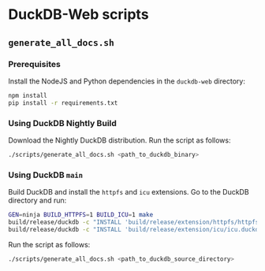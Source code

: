 # DuckDB-Web scripts

## `generate_all_docs.sh`

### Prerequisites

Install the NodeJS and Python dependencies in the `duckdb-web` directory:

```bash
npm install
pip install -r requirements.txt
```

### Using DuckDB Nightly Build

Download the Nightly DuckDB distribution. Run the script as follows:

```bash
./scripts/generate_all_docs.sh <path_to_duckdb_binary>
```

### Using DuckDB `main`

Build DuckDB and install the `httpfs` and `icu` extensions. Go to the DuckDB directory and run:

```bash
GEN=ninja BUILD_HTTPFS=1 BUILD_ICU=1 make
build/release/duckdb -c "INSTALL 'build/release/extension/httpfs/httpfs.duckdb_extension';"
build/release/duckdb -c "INSTALL 'build/release/extension/icu/icu.duckdb_extension';"
```

Run the script as follows:

```bash
./scripts/generate_all_docs.sh <path_to_duckdb_source_directory>
```

